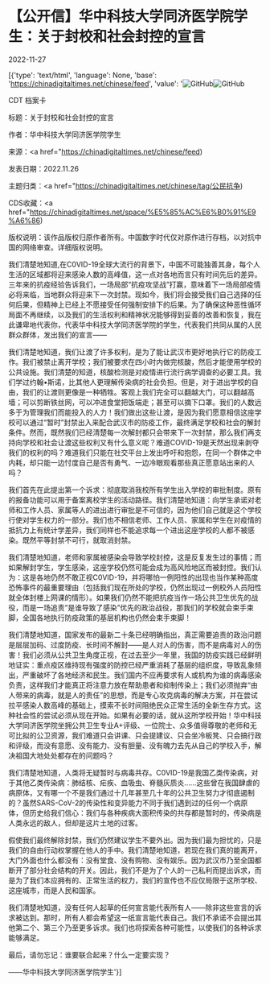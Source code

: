# 【公开信】华中科技大学同济医学院学生：关于封校和社会封控的宣言

2022-11-27

[{'type': 'text/html', 'language': None, 'base': 'https://chinadigitaltimes.net/chinese/feed', 'value': '![GitHub](https://chinadigitaltimes.net/chinese/files/2022/11/Screen-Shot-2022-11-26-at-5.50.35-PM-768x509.png)![GitHub](https://chinadigitaltimes.net/chinese/files/2022/11/post-690198-6382c12ae79ed.)



CDT 档案卡

标题：关于封校和社会封控的宣言

作者：华中科技大学同济医学院学生

来源：<a href="https://chinadigitaltimes.net/chinese/feed)

发表日期：2022.11.26

主题归类：<a href="https://chinadigitaltimes.net/chinese/tag/公民抗争)

CDS收藏：<a href="https://chinadigitaltimes.net/space/%E5%85%AC%E6%B0%91%E9%A6%86)

版权说明：该作品版权归原作者所有。中国数字时代仅对原作进行存档，以对抗中国的网络审查。详细版权说明。





我们清楚地知道,在C0VID-19全球大流行的背景下，中国不可能独善其身，每个人生活的区域都将迎来感染人数的高峰值，这一点对各地而言只有时间先后的差异。三年来的抗疫经验告诉我们，一场局部“抗疫攻坚战”打赢，意味着下一场局部疫情必将来临，当地群众将迎来下一次封禁。现如今，我们将会接受我们自己选择的任何后果，但精神上已经上不愿接受任何强制安排下的后果。为了确保这种恶性循环局面不再继续，以及我们的生活权利和精神状况能够得到妥善的改善和恢复，我在此谦卑地代表你，代表华中科技大学同济医学院的学生，代表我们共同从属的人民群众群体，发出我们的宣言——

我们清楚地知道，我们让渡了许多权利，是为了能让武汉市更好地执行它的防疫工作。我们被禁止离开学校；我们被要求在四小时内做完核酸，然后才能使用学校的公共设施。我们清楚的知道，核酸检测是对疫情进行流行病学调查的必要工具。我们学过约翰•斯诺，比其他人更理解传染病的社会负担。但是，对于进出学校的自由，我们的让渡则更像是一种牺牲。客观上我们完全可以翻越大门，可以翻越高墙；可以剪断铁丝网，可以冲进食堂把饭端走；甚至可以摘下口罩。我们的人数远多于为管理我们而能投入的人力！我们做出这些让渡，是因为我们愿意相信这座学校可以通过“暂时”封禁出入来配合武汉市的防疫工作，最终满足学校和社会的解封条件。然而，既然我们已经清楚每一次解封都只会带来下一次封禁，那么我们再支持向学校和社会让渡这些权利又有什么意义呢？难道COVID-19是天然出现来剥夺我们的权利的吗？难道我们只能在社交平台上发出呼吁和抱怨，在同一个群体之中内耗，却只能一边忖度自己是否有勇气、一边冷眼观看那些真正愿意站出来的人吗？

我们首先在此提出第一个诉求：彻底取消我校所有学生出入学校的审批制度。原有的报备功能可以用于备案离校学生的活动路径。我们清楚地知道：向学生承诺对老师和工作人员、家属等人的进出进行审批是不可信的，因为他们自己就是这个学校行使对学生权力的一部分。我们也不相信老师、工作人员、家属和学生在对疫情的抵抗力上有统计学差异，我们同样也不能追求每一个进出这座学校的人都不被感染。既然平等封禁不可行，就取消封禁。

我们清楚地知道，老师和家属被感染会导致学校封控，这是反复发生过的事情；而如果解封学生，学生感染，这座学校仍然可能会成为高风险地区而被封控。我们认为：这是各地仍然不敢正视C0VID-19，并将哪怕一例阳性的出现也当作某种高度恐怖事件的最重要理由（包括我们现在所处的学校，仍然出现过一例校外人员阳性就全体封楼上网课的情形）。如果我们仍然不能把抗疫当作一场公共卫生优先的战役，而是一场追责“是谁导致了感染”优先的政治战役，那我们的学校就会束手束脚，全国各地执行防疫政策的基层机构也仍然会束手束脚！

我们清楚地知道，国家发布的最新二十条已经明确指出，真正需要追责的政治问题是层层加码、过度防疫、长时间不解封——是人对人的伤害，而不是病毒对人的伤害！我们必须从公共卫生角度正视，在过去至少一年里，我国的防疫实践已经鲜明地证实：重点疫区维持现有强度的防控已经严重消耗了基层的组织度，导致乱象频出，严重破坏了各地经济和民生。我们国内不应再要求有人或机构为谁的病毒感染负责，这样我们才能真正将注意力放在帮助患者和抑制传染上；我们必须抛弃“由人带来的病毒，就是人的责任”的思想，而是专心攻克病毒的解决方案，并在尝试拉平感染人数高峰的基础上，摸索不长时间阻绝民众正常生活的全新生存方式。这种社会性的尝试必须从现在开始。如果有必要的话，就从这所学校开始！华中科技大学同济医学院坐拥公共卫生专业A+评级、一位院士、众多值得尊敬的老师和无可比拟的公卫资源，我们难道只会讲课、只会提建议、只会坐冷板凳、只会搞行政和评级，而没有意愿、没有能力、没有胆量、没有魄力去先从自己的学校入手，解决祖国大地处处都存在的问题吗？

我们清楚地知道，人类将无疑暂时与病毒共存。C0VID-19是我国乙类传染病，对于其他乙类传染病：肺结核、疟疾、血吸虫、脊髓灰质炎……这些曾在我国肆虐的病原体，又有哪一个不是我们通过十几年甚至几十年的公共卫生努力才彻底遏制的？虽然SARS-CoV-2的传染性和变异能力不同于我们遇到过的任何一个病原体，但历史给我们信心：我们与各种疾病大面积传染的共存都是暂时的，传染病是人类永远的敌人，但却是这片土地的过客。

假使我们最终解除封禁，我们仍然建议学生不要外出。因为我们最为担忧的，只是我们的自由行动权掌握在他人的手中。我们清楚地知道，若现在我们真的能离开，大门外面也什么都没有：没有堂食、没有购物、没有娱乐。因为武汉市乃至全国都断开了部分社会结构的开关。因此，我们不是为了个人的一己私利而提出诉求，而是为了我们本应拥有的、正常生活的权力，我们的宣传也不应仅局限于这所学校、这座城市，而是人民和国家。

我们清楚地知道，没有任何人起草的任何宣言能代表所有人——除非这些宣言的诉求被达到。那时，所有人都会希望这一纸宣言能代表自己。我们不承诺不会提出其他第二个、第三个乃至更多诉求。我们也将探索各种可能性，以使我们的各种诉求能够满足。

最后，请勿忘记：谁要联合起来？什么一定要实现？

——华中科技大学同济医学院学生'}]
